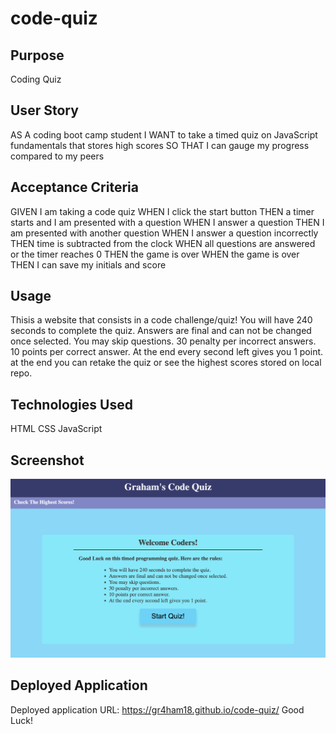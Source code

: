 # code-quiz

## Purpose
Coding Quiz

## User Story
AS A coding boot camp student
I WANT to take a timed quiz on JavaScript fundamentals that stores high scores
SO THAT I can gauge my progress compared to my peers

## Acceptance Criteria
GIVEN I am taking a code quiz
WHEN I click the start button
THEN a timer starts and I am presented with a question
WHEN I answer a question
THEN I am presented with another question
WHEN I answer a question incorrectly
THEN time is subtracted from the clock
WHEN all questions are answered or the timer reaches 0
THEN the game is over
WHEN the game is over
THEN I can save my initials and score

## Usage
Thisis a website that consists in a code challenge/quiz!
You will have 240 seconds to complete the quiz.
Answers are final and can not be changed once selected.
You may skip questions.
30 penalty per incorrect answers.
10 points per correct answer.
At the end every second left gives you 1 point.
at the end you can retake the quiz or see the highest scores stored on local repo.

## Technologies Used
HTML
CSS
JavaScript

## Screenshot
![](assets/images/screenshot.png)

## Deployed Application
Deployed application URL: <a href="https://gr4ham18.github.io/code-quiz/"> https://gr4ham18.github.io/code-quiz/ </a> Good Luck!
